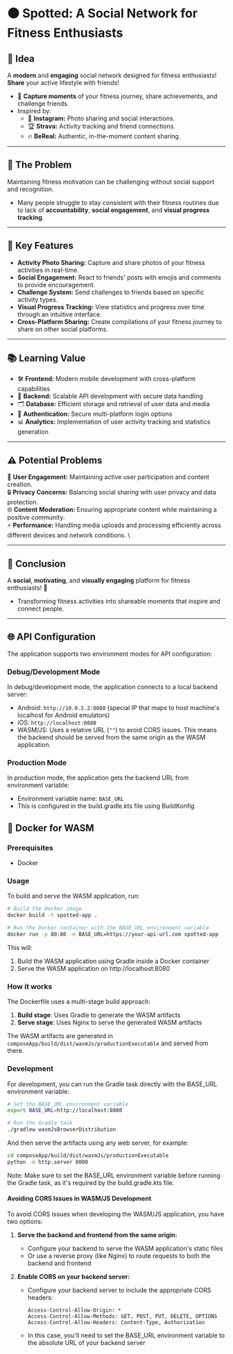 # ⚫ Spotted: A Social Network for Fitness Enthusiasts

## 🚀 Idea
A **modern** and **engaging** social network designed for fitness enthusiasts! **Share** your active lifestyle with friends!
- 📸 **Capture moments** of your fitness journey, share achievements, and challenge friends.
- Inspired by: 
  - 📱 **Instagram:** Photo sharing and social interactions.
  - 🏆 **Strava:** Activity tracking and friend connections.
  - 🔥 **BeReal:** Authentic, in-the-moment content sharing.

---

## 🤔 The Problem
Maintaining fitness motivation can be challenging without social support and recognition.
- Many people struggle to stay consistent with their fitness routines due to lack of **accountability**, **social engagement**, and **visual progress tracking**.

---

## 🎯 Key Features
- **Activity Photo Sharing:** Capture and share photos of your fitness activities in real-time.
- **Social Engagement:** React to friends' posts with emojis and comments to provide encouragement.
- **Challenge System:** Send challenges to friends based on specific activity types.
- **Visual Progress Tracking:** View statistics and progress over time through an intuitive interface.
- **Cross-Platform Sharing:** Create compilations of your fitness journey to share on other social platforms.

---

## 📚 Learning Value
- 🛠️ **Frontend:** Modern mobile development with cross-platform capabilities
- 🔗 **Backend:** Scalable API development with secure data handling
- 🗂️ **Database:** Efficient storage and retrieval of user data and media
- 🔐 **Authentication:** Secure multi-platform login options
- 📊 **Analytics:** Implementation of user activity tracking and statistics generation

---

## ⚠️ Potential Problems
📱 **User Engagement:** Maintaining active user participation and content creation. \
🔒 **Privacy Concerns:** Balancing social sharing with user privacy and data protection. \
🌐 **Content Moderation:** Ensuring appropriate content while maintaining a positive community. \
⚡ **Performance:** Handling media uploads and processing efficiently across different devices and network conditions. \

---

## 🎉 Conclusion
A **social**, **motivating**, and **visually engaging** platform for fitness enthusiasts! 💪
- Transforming fitness activities into shareable moments that inspire and connect people.

---

## 🌐 API Configuration

The application supports two environment modes for API configuration:

### Debug/Development Mode
In debug/development mode, the application connects to a local backend server:
- Android: `http://10.0.2.2:8080` (special IP that maps to host machine's localhost for Android emulators)
- iOS: `http://localhost:8080`
- WASM/JS: Uses a relative URL (`""`) to avoid CORS issues. This means the backend should be served from the same origin as the WASM application.

### Production Mode
In production mode, the application gets the backend URL from environment variable:
- Environment variable name: `BASE_URL`
- This is configured in the build.gradle.kts file using BuildKonfig

## 🐳 Docker for WASM

### Prerequisites
- Docker

### Usage
To build and serve the WASM application, run:

```bash
# Build the Docker image
docker build -t spotted-app .

# Run the Docker container with the BASE_URL environment variable
docker run -p 80:80 -e BASE_URL=https://your-api-url.com spotted-app
```

This will:
1. Build the WASM application using Gradle inside a Docker container
2. Serve the WASM application on http://localhost:8080

### How it works
The Dockerfile uses a multi-stage build approach:

1. **Build stage**: Uses Gradle to generate the WASM artifacts
2. **Serve stage**: Uses Nginx to serve the generated WASM artifacts

The WASM artifacts are generated in `composeApp/build/dist/wasmJs/productionExecutable` and served from there.

### Development
For development, you can run the Gradle task directly with the BASE_URL environment variable:

```bash
# Set the BASE_URL environment variable
export BASE_URL=http://localhost:8080

# Run the Gradle task
./gradlew wasmJsBrowserDistribution
```

And then serve the artifacts using any web server, for example:

```bash
cd composeApp/build/dist/wasmJs/productionExecutable
python -m http.server 8080
```

Note: Make sure to set the BASE_URL environment variable before running the Gradle task, as it's required by the build.gradle.kts file.

#### Avoiding CORS Issues in WASM/JS Development
To avoid CORS issues when developing the WASM/JS application, you have two options:

1. **Serve the backend and frontend from the same origin:**
   - Configure your backend to serve the WASM application's static files
   - Or use a reverse proxy (like Nginx) to route requests to both the backend and frontend

2. **Enable CORS on your backend server:**
   - Configure your backend server to include the appropriate CORS headers:
     ```
     Access-Control-Allow-Origin: *
     Access-Control-Allow-Methods: GET, POST, PUT, DELETE, OPTIONS
     Access-Control-Allow-Headers: Content-Type, Authorization
     ```
   - In this case, you'll need to set the BASE_URL environment variable to the absolute URL of your backend server

